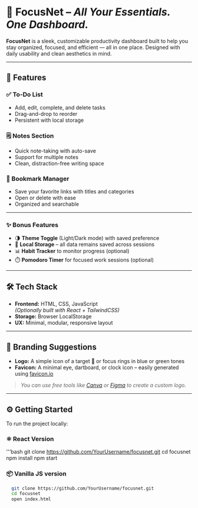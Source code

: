 # 🎯 FocusNet – *All Your Essentials. One Dashboard.*

**FocusNet** is a sleek, customizable productivity dashboard built to help you stay organized, focused, and efficient — all in one place. Designed with daily usability and clean aesthetics in mind.

---

## 🚀 Features

### ✅ To-Do List
- Add, edit, complete, and delete tasks
- Drag-and-drop to reorder
- Persistent with local storage

### 🗒️ Notes Section
- Quick note-taking with auto-save
- Support for multiple notes
- Clean, distraction-free writing space

### 🔗 Bookmark Manager
- Save your favorite links with titles and categories
- Open or delete with ease
- Organized and searchable

---

### ✨ Bonus Features
- 🌗 **Theme Toggle** (Light/Dark mode) with saved preference
- 💾 **Local Storage** – all data remains saved across sessions
- 📊 **Habit Tracker** to monitor progress (optional)
- ⏱️ **Pomodoro Timer** for focused work sessions (optional)

---

## 🛠️ Tech Stack

- **Frontend:** HTML, CSS, JavaScript  
  _(Optionally built with React + TailwindCSS)_
- **Storage:** Browser LocalStorage
- **UX:** Minimal, modular, responsive layout

---

## 🎨 Branding Suggestions

- **Logo:** A simple icon of a target 🎯 or focus rings in blue or green tones
- **Favicon:** A minimal eye, dartboard, or clock icon – easily generated using [favicon.io](https://favicon.io)

> *You can use free tools like [Canva](https://www.canva.com/) or [Figma](https://figma.com/) to create a custom logo.*

---


## ⚙️ Getting Started

To run the project locally:

### ⚛️ React Version
'''bash
  git clone https://github.com/YourUsername/focusnet.git
  cd focusnet
  npm install
  npm start


### 📦 Vanilla JS version
```bash
  git clone https://github.com/YourUsername/focusnet.git
  cd focusnet
  open index.html


